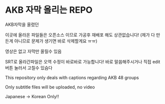 # AKB 자막 올리는 REPO

AKB자막을 올렸던

이곳에 올라온 파일들은 오픈소스 이므로 가공후 재배포 해도 상관없습니다! (제가 다 만든게 아니므로 문제가 생기면 바로 삭제할게요 ㅠㅠ)

영상은 없고 자막만 올릴수 있음

SRT로 올라간파일은 오역 수정이 바로바로 가능합니다! 바로 말씀해주시거나 직접 edit 버튼 눌러서 고칠수 있슴다

This repository only deals with captions regarding AKB 48 groups

Only subtitle files will be uploaded, no video

Japanese -> Korean Only!!
